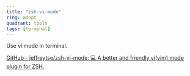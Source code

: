```yaml
---
title: "zsh-vi-mode"
ring: adopt
quadrant: tools
tags: [terminal]
---
```


Use vi mode in terminal.

[GitHub - jeffreytse/zsh-vi-mode: 💻 A better and friendly vi(vim) mode plugin for ZSH.](https://github.com/jeffreytse/zsh-vi-mode)
